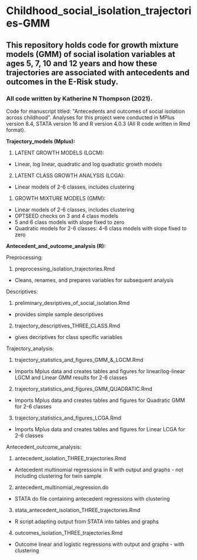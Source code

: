 # Childhood_social_isolation_trajectories-GMM

## This repository holds code for growth mixture models (GMM) of social isolation variables at ages 5, 7, 10 and 12 years and how these trajectories are associated with antecedents and outcomes in the E-Risk study. 

### All code written by Katherine N Thompson (2021).

Code for manuscript titled: "Antecedents and outcomes of social isolation across childhood".
Analyses for this project were conducted in MPlus version 8.4, STATA version 16 and R version 4.0.3 (All R code written in Rmd format). 

**Trajectory_models (Mplus):**

1. LATENT GROWTH MODELS (LGCM):
 - Linear, log linear, quadratic and log quadratic growth models

2. LATENT CLASS GROWTH ANALYSIS (LCGA): 
 - Linear models of 2-6 classes, includes clustering 

1. GROWTH MIXTURE MODELS (GMM): 
 - Linear models of 2-6 classes, includes clustering
 - OPTSEED checks on 3 and 4 class models
 - 5 and 6 class models with slope fixed to zero
 - Quadratic models for 2-6 classes: 4-6 class models with slope fixed to zero

**Antecedent_and_outcome_analysis (R):**

Preprocessing:

1. preprocessing_isolation_trajectories.Rmd 
 - Cleans, renames, and prepares variables for subsequent analysis

Descriptives:

1. preliminary_desriptives_of_social_isolation.Rmd
 - provides simple sample descriptives 

2. trajectory_descriptives_THREE_CLASS.Rmd
 - gives decriptives for class specific variables

Trajectory_analysis:

1. trajectory_statistics_and_figures_GMM_&_LGCM.Rmd 
 - Imports Mplus data and creates tables and figures for linear/log-linear LGCM and Linear GMM results for 2-6 classes

2. trajectory_statistics_and_figures_GMM_QUADRATIC.Rmd
 - Imports Mplus data and creates tables and figures for Quadratic GMM for 2-6 classes

3. trajectory_statistics_and_figures_LCGA.Rmd 
 - Imports Mplus data and creates tables and figures for Linear LCGA for 2-6 classes

Antecedent_outcome_analysis:

1. antecedent_isolation_THREE_trajectories.Rmd
 - Antecedent multinomial regressions in R with output and graphs - not including clustering for twin sample  

2. antecedent_multinomial_regression.do
 - STATA do file containing antecedent regressions with clustering

3. stata_antecedent_isolation_THREE_trajectories.Rmd
 - R script adapting output from STATA into tables and graphs  

4. outcomes_isolation_THREE_trajectories.Rmd
 - Outcome linear and logistic regressions with output and graphs - with clustering
